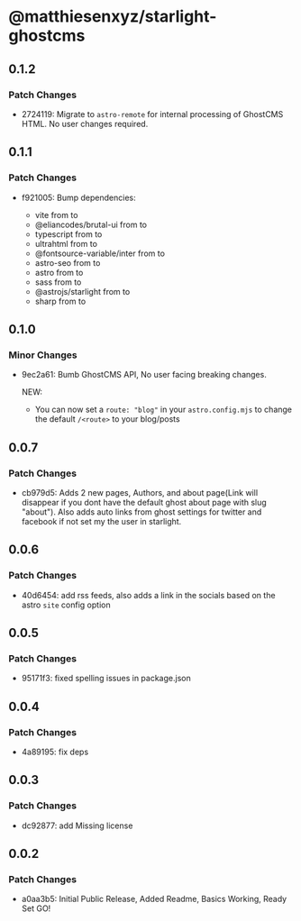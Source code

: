 # @matthiesenxyz/starlight-ghostcms

## 0.1.2

### Patch Changes

- 2724119: Migrate to `astro-remote` for internal processing of GhostCMS HTML. No user changes required.

## 0.1.1

### Patch Changes

- f921005: Bump dependencies:

  - vite from to
  - @eliancodes/brutal-ui from to
  - typescript from to
  - ultrahtml from to
  - @fontsource-variable/inter from to
  - astro-seo from to
  - astro from to
  - sass from to
  - @astrojs/starlight from to
  - sharp from to

## 0.1.0

### Minor Changes

- 9ec2a61: Bumb GhostCMS API, No user facing breaking changes.

  NEW:

  - You can now set a `route: "blog"` in your `astro.config.mjs` to change the default `/<route>` to your blog/posts

## 0.0.7

### Patch Changes

- cb979d5: Adds 2 new pages, Authors, and about page(Link will disappear if you dont have the default ghost about page with slug "about"). Also adds auto links from ghost settings for twitter and facebook if not set my the user in starlight.

## 0.0.6

### Patch Changes

- 40d6454: add rss feeds, also adds a link in the socials based on the astro `site` config option

## 0.0.5

### Patch Changes

- 95171f3: fixed spelling issues in package.json

## 0.0.4

### Patch Changes

- 4a89195: fix deps

## 0.0.3

### Patch Changes

- dc92877: add Missing license

## 0.0.2

### Patch Changes

- a0aa3b5: Initial Public Release, Added Readme, Basics Working, Ready Set GO!
